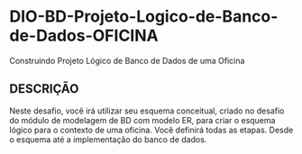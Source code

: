 # DIO-BD-Projeto-Logico-de-Banco-de-Dados-OFICINA

Construindo  Projeto Lógico de Banco de Dados de uma Oficina

## DESCRIÇÃO
Neste desafio, você irá utilizar seu esquema conceitual, criado no desafio do módulo de modelagem de BD com modelo ER, para criar o esquema lógico para o contexto de uma oficina. Você definirá todas as etapas. Desde o esquema até a implementação do banco de dados.

